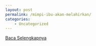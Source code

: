 ```yaml
---
layout: post
permalink: /mimpi-ibu-akan-melahirkan/
categories:
    - Uncategorized
---
```


[Baca Selengkapnya](/04)